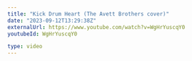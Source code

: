 ```yaml
---
title: "Kick Drum Heart (The Avett Brothers cover)"
date: "2023-09-12T13:29:38Z"
externalUrl: https://www.youtube.com/watch?v=WgHrYuscqY0
youtubeId: WgHrYuscqY0

type: video
---
```

